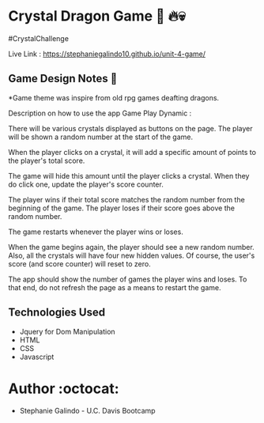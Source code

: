 # Crystal Dragon Game 	:dragon:	:fire:💀
#CrystalChallenge 	

Live Link : https://stephaniegalindo10.github.io/unit-4-game/

## Game Design Notes :dragon_face:
*Game theme was inspire from old rpg games deafting dragons.

Description on how to use the app
Game Play Dynamic :

There will be various crystals displayed as buttons on the page.
The player will be shown a random number at the start of the game.

When the player clicks on a crystal, it will add a specific amount of points to the player's total score. 


The game will hide this amount until the player clicks a crystal.
When they do click one, update the player's score counter.


The player wins if their total score matches the random number from the beginning of the game.
The player loses if their score goes above the random number.

The game restarts whenever the player wins or loses.


When the game begins again, the player should see a new random number. Also, all the crystals will have four new hidden values. Of course, the user's score (and score counter) will reset to zero.


The app should show the number of games the player wins and loses. To that end, do not refresh the page as a means to restart the game.


## Technologies Used
* Jquery for Dom Manipulation
* HTML
* CSS
* Javascript

# Author :octocat:
* Stephanie Galindo - U.C. Davis Bootcamp
